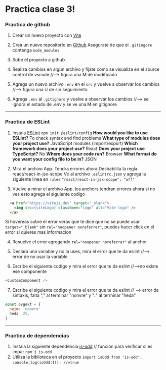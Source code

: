 # Practica clase 3!

### Practica de github

1. Crear un nuevo proyecto con [Vite](https://vitejs.dev/guide/)

2. Crea un nuevo repositorio en [Github](https://github.com)
Asegurate de que el `.gitingore` contenga `node_modules`

3. Sube el proyecto a github

4. Realiza cambios en algun archivo y fijate como se visualiza en el source control de vscode //--> figura una M de modificado

5. Agrega un nuevo archivo `.env` en el `src` y vuelve a observar los cambios //--> figura una U de sin seguimiento

6. Agrega `.env` al `.gitignore` y vuelve a observar los cambios  //--> se ignora el estado de .env y se ve una M en gitignore

---

### Practica de ESLint

1. Instala [ESLint](https://eslint.org/docs/latest/use/getting-started)
`npm init @eslint/config`
**How would you like to use ESLint?** To check syntax and find problems
**What type of modules does your project use?** JavaScript modules (import/export)
**Which framework does your project use?** React
**Does your project use TypeScript?** No
**Where does your code run?** Browser
**What format do you want your config file to be in?** JSON

2. Mira el archivo App. Tendra errores ahora
Deshabilita la regla react/react-in-jsx-scope
Ve al archivo `.eslintrc.json` y agrega la siguiente linea en `rules`
`"react/react-in-jsx-scope": "off"`

3. Vuelve a mirar el archivo App. los anchors tendran errores ahora
si no ves esto agrega el siguiente codigo
```html
  <a href="https://vitejs.dev" target="_blank">
    <img src={viteLogo} className="logo" alt="Vite logo" />
  </a>
```
Si hovereas sobre el error veras que te dice que no se puede usar `target="_blank"` sin `rel="noopener noreferrer"`, puedes hacer click en el error si quieres mas informacion

4. Resuelve el error agregando `rel="noopener noreferrer"` al anchor

5. Declara una variable y no la uses, mira el error que te da eslint //--> error de no usar la variable

6. Escribe el siguiente codigo y mira el error que te da eslint  //-->no existe ese componente

```js
<CustomComponent />
```

7. Escribe el siguiente codigo y mira el error que te da eslint // --> error de sintaxis, falta "," al terminar "nonvre" y ":" al terminar "heda"

```js 
const ovgekt = {
  neim: 'nonvre'
  heda  25,
}
```

---

### Practica de dependencias

1. Instala la siguiente dependencia [is-odd](https://www.npmjs.com/package/is-odd) // función para verificar si es impar
`npm i is-odd`
2. Utiliza la biblioteca en el proyecto
`import isOdd from 'is-odd';`
`console.log(isOdd(1)); //=true`

